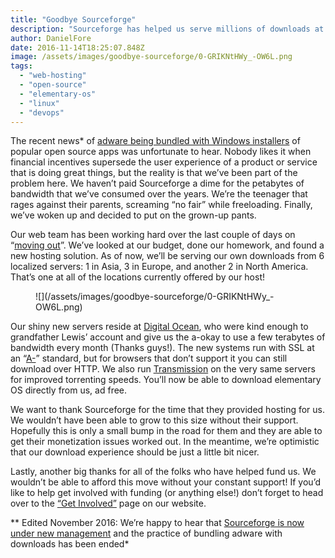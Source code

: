 ```yaml
---
title: "Goodbye Sourceforge"
description: "Sourceforge has helped us serve millions of downloads at no charge and provided us with great analytics, but our time with them has come to a close."
author: DanielFore
date: 2016-11-14T18:25:07.848Z
image: /assets/images/goodbye-sourceforge/0-GRIKNtHWy_-OW6L.png
tags:
  - "web-hosting"
  - "open-source"
  - "elementary-os"
  - "linux"
  - "devops"
---
```


The recent news* of [adware being bundled with Windows installers](http://t.umblr.com/redirect?z=http%3A%2F%2Farstechnica.com%2Finformation-technology%2F2015%2F05%2Fsourceforge-grabs-gimp-for-windows-account-wraps-installer-in-bundle-pushing-adware%2F&t=MTRkYzlkNmJmNGMzMzU1ZmZkZjJlYzJkZWYxNjRkODg1OWI3OWU4NyxzaXVsb1VIZg%3D%3D&b=t%3AibgnuWZACL4bF6AGZWyLrg&m=0) of popular open source apps was unfortunate to hear. Nobody likes it when financial incentives supersede the user experience of a product or service that is doing great things, but the reality is that we’ve been part of the problem here. We haven’t paid Sourceforge a dime for the petabytes of bandwidth that we’ve consumed over the years. We’re the teenager that rages against their parents, screaming “no fair” while freeloading. Finally, we’ve woken up and decided to put on the grown-up pants.

Our web team has been working hard over the last couple of days on “[moving out](http://t.umblr.com/redirect?z=https%3A%2F%2Fgithub.com%2Felementary%2Fmvp%2Fpull%2F697&t=NmRkM2JkNGJiMjZkZTNiNTM2NWQzZTFiN2E4NjUzMjE1N2RiM2VkMCxzaXVsb1VIZg%3D%3D&b=t%3AibgnuWZACL4bF6AGZWyLrg&m=0)”. We’ve looked at our budget, done our homework, and found a new hosting solution. As of now, we’ll be serving our own downloads from 6 localized servers: 1 in Asia, 3 in Europe, and another 2 in North America. That’s one at all of the locations currently offered by our host!

<figure markdown="1">
![](/assets/images/goodbye-sourceforge/0-GRIKNtHWy_-OW6L.png)
</figure>

Our shiny new servers reside at [Digital Ocean](http://t.umblr.com/redirect?z=https%3A%2F%2Fwww.digitalocean.com%2F%3Frefcode%3Deca8f5e3972c&t=N2UwYjM3M2UxYjIwODdlNjdkYzEyODg0MWFhMDdkOWE2NTg2NzI2MSxzaXVsb1VIZg%3D%3D&b=t%3AibgnuWZACL4bF6AGZWyLrg&m=0), who were kind enough to grandfather Lewis’ account and give us the a-okay to use a few terabytes of bandwidth every month (Thanks guys!). The new systems run with SSL at an “[A-](http://t.umblr.com/redirect?z=https%3A%2F%2Fwww.ssllabs.com%2Fssltest%2Fanalyze.html%3Fd%3Dnyc3.dl.elementary.io&t=ZDA4MTJhNjYyNzE1ZTg2NWVkZGU5OTVkNGM0YWMwNTVkMjA1NmRlNCxzaXVsb1VIZg%3D%3D&b=t%3AibgnuWZACL4bF6AGZWyLrg&m=0)” standard, but for browsers that don’t support it you can still download over HTTP. We also run [Transmission](http://t.umblr.com/redirect?z=http%3A%2F%2Fwww.transmissionbt.com%2F&t=MDI3OWRmNjcyOGZiMWEwZDljYWI5YjIyNDI0NzIyY2IxZDY3MmE0YyxzaXVsb1VIZg%3D%3D&b=t%3AibgnuWZACL4bF6AGZWyLrg&m=0) on the very same servers for improved torrenting speeds. You’ll now be able to download elementary OS directly from us, ad free.

We want to thank Sourceforge for the time that they provided hosting for us. We wouldn’t have been able to grow to this size without their support. Hopefully this is only a small bump in the road for them and they are able to get their monetization issues worked out. In the meantime, we’re optimistic that our download experience should be just a little bit nicer.

Lastly, another big thanks for all of the folks who have helped fund us. We wouldn’t be able to afford this move without your constant support! If you’d like to help get involved with funding (or anything else!) don’t forget to head over to the [“Get Involved”](http://t.umblr.com/redirect?z=https%3A%2F%2Felementary.io%2Fget-involved&t=NWQyNzdlNDJiYmNkZWRmMDAwNTg2Y2NmZDkzOTA4Njg2NGZiMTI2NSxzaXVsb1VIZg%3D%3D&b=t%3AibgnuWZACL4bF6AGZWyLrg&m=0) page on our website.

** Edited November 2016: We’re happy to hear that [Sourceforge is now under new management](http://arstechnica.com/information-technology/2016/06/under-new-management-sourceforge-moves-to-put-badness-in-past/) and the practice of bundling adware with downloads has been ended*